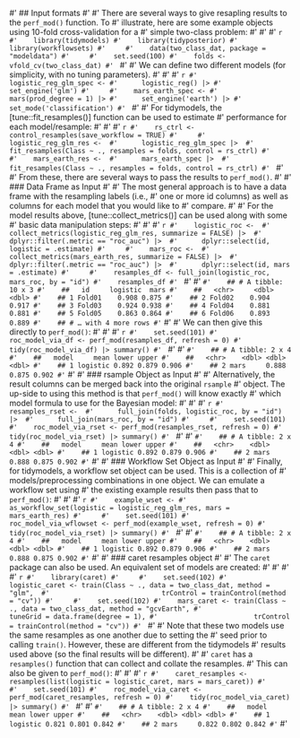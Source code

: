 

#' ## Input formats
#' 
#' There are several ways to give resapling results to the `perf_mod()` function. To #' illustrate, here are some example objects using 10-fold cross-validation for a #' simple two-class problem: 
#' 
#' 
#' ```r
#'    library(tidymodels)
#'    library(tidyposterior)
#'    library(workflowsets)
#'    
#'    data(two_class_dat, package = "modeldata")
#'    
#'    set.seed(100)
#'    folds <- vfold_cv(two_class_dat)
#' ```
#' 
#' We can define two different models (for simplicity, with no tuning parameters).
#' 
#' 
#' ```r
#'    logistic_reg_glm_spec <-
#'      logistic_reg() |>
#'      set_engine('glm')
#'    
#'    mars_earth_spec <-
#'      mars(prod_degree = 1) |>
#'      set_engine('earth') |>
#'      set_mode('classification')
#' ```
#' 
#' For tidymodels, the [tune::fit_resamples()] function can be used to estimate #' performance for each model/resample:
#' 
#' 
#' ```r
#'    rs_ctrl <- control_resamples(save_workflow = TRUE)
#'    
#'    logistic_reg_glm_res <- 
#'      logistic_reg_glm_spec |> 
#'      fit_resamples(Class ~ ., resamples = folds, control = rs_ctrl)
#'    
#'    mars_earth_res <- 
#'      mars_earth_spec |> 
#'      fit_resamples(Class ~ ., resamples = folds, control = rs_ctrl)
#' ```
#' 
#' From these, there are several ways to pass the results to `perf_mod()`.
#' 
#' ### Data Frame as Input
#' 
#' The most general approach is to have a data frame with the resampling labels (i.e., #' one or more id columns) as well as columns for each model that you would like to #' compare. 
#' 
#' For the model results above, [tune::collect_metrics()] can be used along with some #' basic data manipulation steps: 
#' 
#' 
#' ```r
#'    logistic_roc <- 
#'      collect_metrics(logistic_reg_glm_res, summarize = FALSE) |> 
#'      dplyr::filter(.metric == "roc_auc") |> 
#'      dplyr::select(id, logistic = .estimate)
#'    
#'    mars_roc <- 
#'      collect_metrics(mars_earth_res, summarize = FALSE) |> 
#'      dplyr::filter(.metric == "roc_auc") |> 
#'      dplyr::select(id, mars = .estimate)
#'    
#'    resamples_df <- full_join(logistic_roc, mars_roc, by = "id")
#'    resamples_df
#' ```
#' 
#' ```
#'    ## # A tibble: 10 x 3
#'    ##   id     logistic  mars
#'    ##   <chr>     <dbl> <dbl>
#'    ## 1 Fold01    0.908 0.875
#'    ## 2 Fold02    0.904 0.917
#'    ## 3 Fold03    0.924 0.938
#'    ## 4 Fold04    0.881 0.881
#'    ## 5 Fold05    0.863 0.864
#'    ## 6 Fold06    0.893 0.889
#'    ## # … with 4 more rows
#' ```
#' 
#' We can then give this directly to `perf_mod()`: 
#' 
#' 
#' ```r
#'    set.seed(101)
#'    roc_model_via_df <- perf_mod(resamples_df, refresh = 0)
#'    tidy(roc_model_via_df) |> summary()
#' ```
#' 
#' ```
#'    ## # A tibble: 2 x 4
#'    ##   model     mean lower upper
#'    ##   <chr>    <dbl> <dbl> <dbl>
#'    ## 1 logistic 0.892 0.879 0.906
#'    ## 2 mars     0.888 0.875 0.902
#' ```
#' 
#' ### rsample Object as Input
#' 
#' Alternatively, the result columns can be merged back into the original `rsample` #' object. The up-side to using this method is that `perf_mod()` will know exactly #' which model formula to use for the Bayesian model:
#' 
#' 
#' ```r
#'    resamples_rset <- 
#'      full_join(folds, logistic_roc, by = "id") |> 
#'      full_join(mars_roc, by = "id")
#'    
#'    set.seed(101)
#'    roc_model_via_rset <- perf_mod(resamples_rset, refresh = 0)
#'    tidy(roc_model_via_rset) |> summary()
#' ```
#' 
#' ```
#'    ## # A tibble: 2 x 4
#'    ##   model     mean lower upper
#'    ##   <chr>    <dbl> <dbl> <dbl>
#'    ## 1 logistic 0.892 0.879 0.906
#'    ## 2 mars     0.888 0.875 0.902
#' ```
#' 
#' ### Workflow Set Object as Input
#' 
#' Finally, for tidymodels, a workflow set object can be used. This is a collection of #' models/preprocessing combinations in one object. We can emulate a workflow set using #' the existing example results then pass that to `perf_mod()`: 
#' 
#' 
#' ```r
#'    example_wset <-
#'      as_workflow_set(logistic = logistic_reg_glm_res, mars = mars_earth_res)
#'    
#'    set.seed(101)
#'    roc_model_via_wflowset <- perf_mod(example_wset, refresh = 0)
#'    tidy(roc_model_via_rset) |> summary()
#' ```
#' 
#' ```
#'    ## # A tibble: 2 x 4
#'    ##   model     mean lower upper
#'    ##   <chr>    <dbl> <dbl> <dbl>
#'    ## 1 logistic 0.892 0.879 0.906
#'    ## 2 mars     0.888 0.875 0.902
#' ```
#' 
#' ### caret resamples object
#' 
#' The `caret` package can also be used. An equivalent set of models are created:
#' 
#' 
#' 
#' ```r
#'    library(caret)
#'    
#'    set.seed(102)
#'    logistic_caret <- train(Class ~ ., data = two_class_dat, method = "glm", 
#'                            trControl = trainControl(method = "cv"))
#'    
#'    set.seed(102)
#'    mars_caret <- train(Class ~ ., data = two_class_dat, method = "gcvEarth",
#'                        tuneGrid = data.frame(degree = 1),
#'                        trControl = trainControl(method = "cv"))
#' ```
#' 
#' Note that these two models use the same resamples as one another due to setting the #' seed prior to calling `train()`. However, these are different from the tidymodels #' results used above (so the final results will be different).
#' 
#' `caret` has a `resamples()` function that can collect and collate the resamples. #' This can also be given to `perf_mod()`: 
#' 
#' 
#' ```r
#'    caret_resamples <- resamples(list(logistic = logistic_caret, mars = mars_caret))
#'    
#'    set.seed(101)
#'    roc_model_via_caret <- perf_mod(caret_resamples, refresh = 0)
#'    tidy(roc_model_via_caret) |> summary()
#' ```
#' 
#' ```
#'    ## # A tibble: 2 x 4
#'    ##   model     mean lower upper
#'    ##   <chr>    <dbl> <dbl> <dbl>
#'    ## 1 logistic 0.821 0.801 0.842
#'    ## 2 mars     0.822 0.802 0.842
#' ```
#' 
